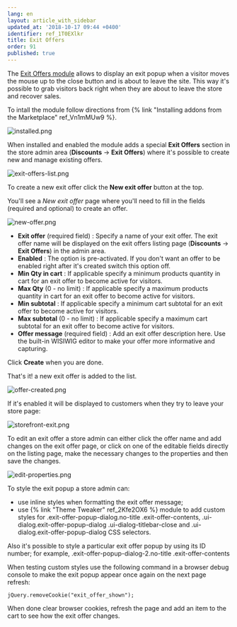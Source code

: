```yaml
---
lang: en
layout: article_with_sidebar
updated_at: '2018-10-17 09:44 +0400'
identifier: ref_1T0EXlkr
title: Exit Offers
order: 91
published: true
---
```

The [Exit Offers module](https://market.x-cart.com/addons/exit-offers.html "Exit Offers") allows to display an exit popup when a visitor moves the mouse up to the close button and is about to leave the site. This way it's possible to grab visitors back right when they are about to leave the store and recover sales.

To intall the module follow directions from {% link "Installing addons from the Marketplace" ref_Vn1mMUw9 %}.

![installed.png]({{site.baseurl}}/attachments/ref_1T0EXlkr/installed.png)

When installed and enabled the module adds a special **Exit Offers** section in the store admin area (**Discounts** -> **Exit Offers**) where it's possible to create new and manage existing offers. 

![exit-offers-list.png]({{site.baseurl}}/attachments/ref_1T0EXlkr/exit-offers-list.png)

To create a new exit offer click the **New exit offer** button at the top. 

You'll see a _New exit offer_ page where you'll need to fill in the fields (required and optional) to create an offer.

![new-offer.png]({{site.baseurl}}/attachments/ref_1T0EXlkr/new-offer.png)

* **Exit offer** (required field) : Specify a name of your exit offer. The exit offer name will be displayed on the exit offers listing page (**Discounts** -> **Exit Offers**) in the admin area.
* **Enabled** : The option is pre-activated. If you don't want an offer to be enabled right after it's created switch this option off. 
* **Min Qty in cart** : If applicable specify a minimum products quantity in cart for an exit offer to become active for visitors.
* **Max Qty** (0 - no limit) : If applicable specify a maximum products quantity in cart for an exit offer to become active for visitors.
* **Min subtotal** : If applicable specify a minimum cart subtotal for an exit offer to become active for visitors.
* **Max subtotal** (0 - no limit) : If applicable specify a maximum cart subtotal for an exit offer to become active for visitors.
* **Offer message** (required field) : Add an exit offer description here. Use the built-in WISIWIG editor to make your offer more informative and capturing.

Click **Create** when you are done.

That's it! a new exit offer is added to the list.

![offer-created.png]({{site.baseurl}}/attachments/ref_1T0EXlkr/offer-created.png)

If it's enabled it will be displayed to customers when they try to leave your store page:

![storefront-exit.png]({{site.baseurl}}/attachments/ref_1T0EXlkr/storefront-exit.png)

To edit an exit offer a store admin can either click the offer name and add changes on the exit offer page, or click on one of the editable fields directly on the listing page, make the necessary changes to the properties and then save the changes.

![edit-properties.png]({{site.baseurl}}/attachments/ref_1T0EXlkr/edit-properties.png)

To style the exit popup a store admin can:

* use inline styles when formatting the exit offer message;
* use {% link "Theme Tweaker" ref_2Kfe2OX6 %} module to add custom styles for .exit-offer-popup-dialog.no-title .exit-offer-contents, .ui-dialog.exit-offer-popup-dialog .ui-dialog-titlebar-close and .ui-dialog.exit-offer-popup-dialog CSS selectors.

Also it's possible to style a particular exit offer popup by using its ID number; for example, .exit-offer-popup-dialog-2.no-title .exit-offer-contents

When testing custom styles use the following command in a browser debug console to make the exit popup appear once again on the next page refresh: 
```
jQuery.removeCookie("exit_offer_shown");
```

When done clear browser cookies, refresh the page and add an item to the cart to see how the exit offer changes.
